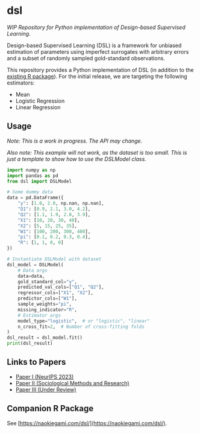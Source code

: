 # dsl

_WIP Repository for Python implementation of Design-based Supervised Learning_.

Design-based Supervised Learning (DSL) is a framework for unbiased estimation of parameters using imperfect surrogates with arbitrary errors and a subset of randomly sampled gold-standard observations.

This repository provides a Python implementation of DSL (in addition to the [existing R package](https://naokiegami.com/dsl/)). For the initial release, we are targeting the following estimators:

- Mean
- Logistic Regression
- Linear Regression

## Usage

_Note: This is a work in progress. The API may change._

_Also note: This example will not work, as the dataset is too small. This is just a template to show how to use the DSLModel class._

```python
import numpy as np
import pandas as pd
from dsl import DSLModel

# Some dummy data
data = pd.DataFrame({
    "y": [1.0, 2.0, np.nan, np.nan],
    "Q1": [0.9, 2.1, 3.0, 4.2],
    "Q2": [1.1, 1.9, 2.8, 3.9],
    "X1": [10, 20, 30, 40],
    "X2": [5, 15, 25, 35],
    "W1": [100, 200, 300, 400],
    "pi": [0.1, 0.2, 0.3, 0.4],
    "R": [1, 1, 0, 0]
})

# Instantiate DSLModel with dataset
dsl_model = DSLModel(
    # Data args
    data=data,
    gold_standard_col="y",
    predicted_val_cols=["Q1", "Q2"],
    regressor_cols=["X1", "X2"],
    predictor_cols=["W1"],
    sample_weights="pi",
    missing_indicator="R",
    # Estimator args
    model_type="logistic",  # or "logistic", "linear"
    n_cross_fit=2,  # Number of cross-fitting folds
)
dsl_result = dsl_model.fit()
print(dsl_result)
```



## Links to Papers

- [Paper I (NeurIPS 2023)](https://proceedings.neurips.cc/paper_files/paper/2023/file/d862f7f5445255090de13b825b880d59-Paper-Conference.pdf)
- [Paper II (Sociological Methods and Research)](https://journals.sagepub.com/doi/abs/10.1177/00491241251333372?mi=ehikzz)
- [Paper III (Under Review)](https://naokiegami.com/paper/dsl_ss.pdf)

## Companion R Package

See [https://naokiegami.com/dsl/](https://naokiegami.com/dsl/).


